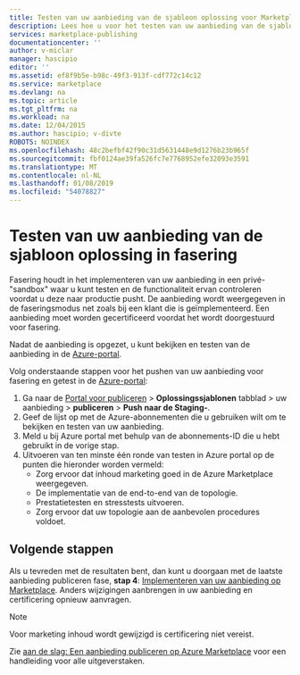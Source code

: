 ```yaml
---
title: Testen van uw aanbieding van de sjabloon oplossing voor Marketplace | Microsoft Docs
description: Lees hoe u voor het testen van uw aanbieding van de sjabloon oplossing voor de Azure Marketplace.
services: marketplace-publishing
documentationcenter: ''
author: v-miclar
manager: hascipio
editor: ''
ms.assetid: ef8f9b5e-b98c-49f3-913f-cdf772c14c12
ms.service: marketplace
ms.devlang: na
ms.topic: article
ms.tgt_pltfrm: na
ms.workload: na
ms.date: 12/04/2015
ms.author: hascipio; v-divte
ROBOTS: NOINDEX
ms.openlocfilehash: 48c2befbf42f90c31d5631448e9d1276b23b965f
ms.sourcegitcommit: fbf0124ae39fa526fc7e7768952efe32093e3591
ms.translationtype: MT
ms.contentlocale: nl-NL
ms.lasthandoff: 01/08/2019
ms.locfileid: "54078827"
---
```

# <a name="test-your-solution-template-offer-in-staging"></a>Testen van uw aanbieding van de sjabloon oplossing in fasering
Fasering houdt in het implementeren van uw aanbieding in een privé-"sandbox" waar u kunt testen en de functionaliteit ervan controleren voordat u deze naar productie pusht. De aanbieding wordt weergegeven in de faseringsmodus net zoals bij een klant die is geïmplementeerd. Een aanbieding moet worden gecertificeerd voordat het wordt doorgestuurd voor fasering.

Nadat de aanbieding is opgezet, u kunt bekijken en testen van de aanbieding in de [Azure-portal](https://portal.azure.com/).

Volg onderstaande stappen voor het pushen van uw aanbieding voor fasering en getest in de [Azure-portal](https://portal.azure.com/):

1. Ga naar de [Portal voor publiceren](https://publish.windowsazure.com) > **Oplossingssjablonen** tabblad > uw aanbieding > **publiceren** > **Push naar de Staging-**.
2. Geef de lijst op met de Azure-abonnementen die u gebruiken wilt om te bekijken en testen van uw aanbieding.
3. Meld u bij Azure portal met behulp van de abonnements-ID die u hebt gebruikt in de vorige stap.
4. Uitvoeren van ten minste één ronde van testen in Azure portal op de punten die hieronder worden vermeld:
   * Zorg ervoor dat inhoud marketing goed in de Azure Marketplace weergegeven.
   * De implementatie van de end-to-end van de topologie.
   * Prestatietesten en stresstests uitvoeren.
   * Zorg ervoor dat uw topologie aan de aanbevolen procedures voldoet.

## <a name="next-steps"></a>Volgende stappen
Als u tevreden met de resultaten bent, dan kunt u doorgaan met de laatste aanbieding publiceren fase, **stap 4**:  [Implementeren van uw aanbieding op Marketplace](marketplace-publishing-push-to-production.md). Anders wijzigingen aanbrengen in uw aanbieding en certificering opnieuw aanvragen.

> [!NOTE]
> Voor marketing inhoud wordt gewijzigd is certificering niet vereist.
> 
> 

Zie [aan de slag: Een aanbieding publiceren op Azure Marketplace](marketplace-publishing-getting-started.md) voor een handleiding voor alle uitgeverstaken.

